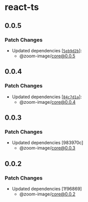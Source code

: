 # react-ts

## 0.0.5

### Patch Changes

- Updated dependencies
  [[`5eb9d2b`](https://github.com/willnguyen1312/zoom-image/commit/5eb9d2ba3f4c39155d5dcfd07c3cd2e5cff57c60)]:
  - @zoom-image/core@0.0.5

## 0.0.4

### Patch Changes

- Updated dependencies
  [[`84c7d1a`](https://github.com/willnguyen1312/zoom-image/commit/84c7d1a35fc390dac3896f7450e6bf1a27c495ef)]:
  - @zoom-image/core@0.0.4

## 0.0.3

### Patch Changes

- Updated dependencies [983970c]
  - @zoom-image/core@0.0.3

## 0.0.2

### Patch Changes

- Updated dependencies [1f96869]
  - @zoom-image/core@0.0.2
